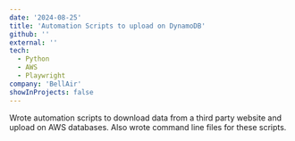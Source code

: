 ```yaml
---
date: '2024-08-25'
title: 'Automation Scripts to upload on DynamoDB'
github: ''
external: ''
tech:
  - Python
  - AWS
  - Playwright
company: 'BellAir'
showInProjects: false
---
```


Wrote automation scripts to download data from a third party website and upload on AWS databases. Also wrote command line files for these scripts.
